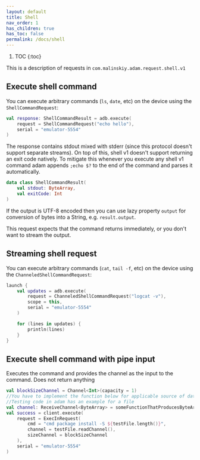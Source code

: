 ```yaml
---
layout: default
title: Shell
nav_order: 1
has_children: true
has_toc: false
permalink: /docs/shell
---
```


1. TOC
{:toc}

This is a description of requests in `com.malinskiy.adam.request.shell.v1`

## Execute shell command

You can execute arbitrary commands (`ls`, `date`, etc) on the device using the `ShellCommandRequest`:

```kotlin
val response: ShellCommandResult = adb.execute(
    request = ShellCommandRequest("echo hello"),
    serial = "emulator-5554"
)
```

The response contains stdout mixed with stderr (since this protocol doesn't support separate streams).
On top of this, shell v1 doesn't support returning an exit code natively. To mitigate this whenever you execute any shell v1 command adam
appends `;echo $?` to the end of the command and parses it automatically.

```kotlin
data class ShellCommandResult(
    val stdout: ByteArray,
    val exitCode: Int
)
```

If the output is UTF-8 encoded then you can use lazy property `output` for conversion of bytes into a String, e.g. `result.output`.

This request expects that the command returns immediately, or you don't want to stream the output.

## Streaming shell request

You can execute arbitrary commands (`cat`, `tail -f`, etc) on the device using the `ChanneledShellCommandRequest`:

```kotlin
launch {
    val updates = adb.execute(
        request = ChanneledShellCommandRequest("logcat -v"),
        scope = this,
        serial = "emulator-5554"
    )

    for (lines in updates) {
        println(lines)
    }
}
```

## Execute shell command with pipe input

Executes the command and provides the channel as the input to the command. Does not return anything

```kotlin
val blockSizeChannel = Channel<Int>(capacity = 1)
//You have to implement the function below for applicable source of data that you have. 
//Testing code in adam has an example for a file
val channel: ReceiveChannel<ByteArray> = someFunctionThatProducesByteArrayInResponseToRequestsOverBlockSizeChannel(blockSizeChannel)
val success = client.execute(
    request = ExecInRequest(
        cmd = "cmd package install -S ${testFile.length()}",
        channel = testFile.readChannel(),
        sizeChannel = blockSizeChannel
    ),
    serial = "emulator-5554"
)
```
